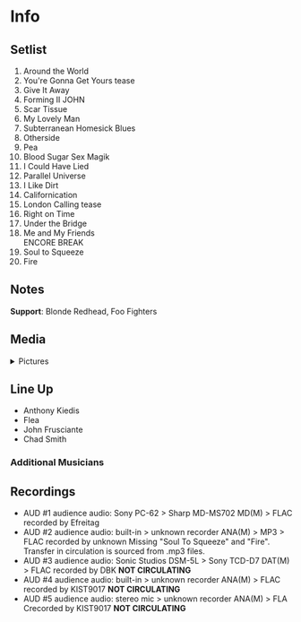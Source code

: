 # Info

## Setlist

1. Around the World
2. You're Gonna Get Yours tease
3. Give It Away
4. Forming II JOHN
5. Scar Tissue
6. My Lovely Man
7. Subterranean Homesick Blues
8. Otherside
9. Pea
10. Blood Sugar Sex Magik
11. I Could Have Lied
12. Parallel Universe
13. I Like Dirt
14. Californication
15. London Calling tease
16. Right on Time
17. Under the Bridge
18. Me and My Friends
<br> ENCORE BREAK
19. Soul to Squeeze
20. Fire

## Notes

**Support**: Blonde Redhead, Foo Fighters

## Media 

<details>
  <summary>Pictures</summary>
  <!--<img alt="Setlist" title="Setlist" src="_.jpg" height="200" />
  <img alt="Clipping" title="Clipping" src="_.jpg" height="200" />
  <img alt="Flyer" title="Flyer" src="_.jpg" height="200" />-->
</details>

## Line Up

* Anthony Kiedis
* Flea
* John Frusciante
* Chad Smith

### Additional Musicians

## Recordings

* AUD #1 audience audio: Sony PC-62 > Sharp MD-MS702 MD(M) > FLAC recorded by Efreitag 
* AUD #2 audience audio: built-in > unknown recorder ANA(M) > MP3 > FLAC recorded by unknown Missing "Soul To Squeeze" and "Fire". Transfer in circulation is sourced from .mp3 files.  
* AUD #3 audience audio: Sonic Studios DSM-5L > Sony TCD-D7 DAT(M) > FLAC recorded by DBK **NOT CIRCULATING**
* AUD #4 audience audio: built-in > unknown recorder ANA(M) > FLAC recorded by KIST9017 **NOT CIRCULATING**  
* AUD #5 audience audio: stereo mic > unknown recorder ANA(M) > FLA Crecorded by KIST9017 **NOT CIRCULATING**
